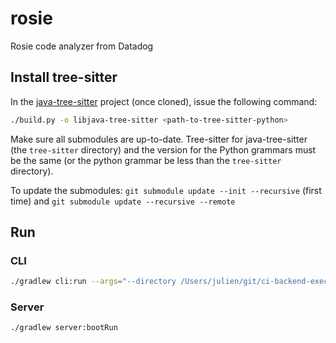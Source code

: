 # rosie

Rosie code analyzer from Datadog

## Install tree-sitter

In the [java-tree-sitter](https://github.com/serenadeai/java-tree-sitter) project (once cloned), issue the following
command:

```bash
./build.py -o libjava-tree-sitter <path-to-tree-sitter-python>
```

Make sure all submodules are up-to-date. Tree-sitter for java-tree-sitter (the `tree-sitter` directory)
and the version for the Python grammars must be the same (or the python grammar be less than the `tree-sitter`
directory).

To update the submodules: `git submodule update --init --recursive` (first time)
and `git submodule update --recursive --remote`

## Run


### CLI

```bash
./gradlew cli:run --args="--directory /Users/julien/git/ci-backend-executor/backend_lib/ -t true -r rules.json -o plop.json"
```


### Server

```bash
./gradlew server:bootRun
```
